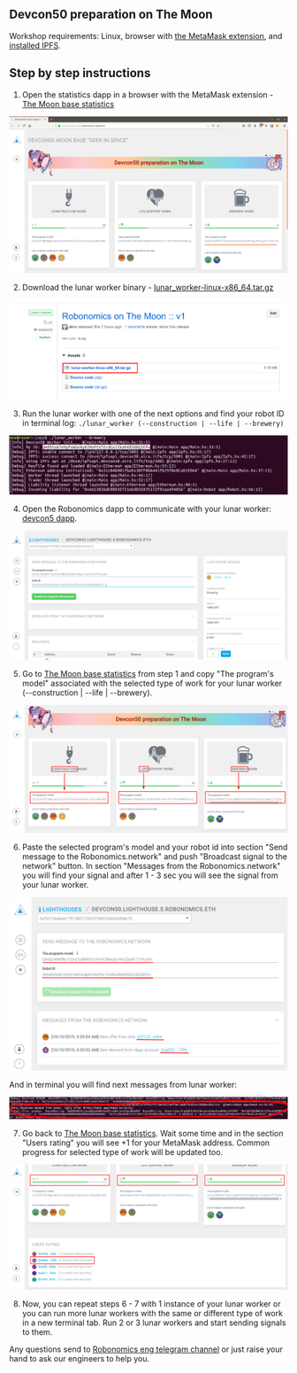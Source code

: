 Devcon50 preparation on The Moon
--------------------------------

Workshop requirements: Linux, browser with [the MetaMask extension](https://metamask.io/), and [installed IPFS](https://docs.ipfs.io/guides/guides/install/).

## Step by step instructions

1. Open the statistics dapp in a browser with the MetaMask extension - [The Moon base statistics](http://devcon5.robonomics.network)

![statistics dapp](https://github.com/airalab/devcon5/raw/master/pic/step-1.png)

2. Download the lunar worker binary - [lunar_worker-linux-x86_64.tar.gz
](https://github.com/airalab/devcon5/releases/download/v1-rc2/lunar_worker-linux-x86_64.tar.gz)

![Robonomics on The Moon :: RC2](https://github.com/airalab/devcon5/raw/master/pic/step-2.png)

3. Run the lunar worker with one of the next options and find your robot ID in terminal log:
`./lunar_worker (--construction | --life | --brewery)`

![Example of launched the lunar worker](https://github.com/airalab/devcon5/raw/master/pic/step-3.png)

4. Open the Robonomics dapp to communicate with your lunar worker: [devcon5 dapp](https://dapp.robonomics.network/#/lighthouse/devcon50.lighthouse.5.robonomics.eth).

![Robonomics dapp section lighthouse devcon50](https://github.com/airalab/devcon5/raw/master/pic/step-4.png)

5. Go to [The Moon base statistics](http://devcon5.robonomics.network) from step 1 and copy "The program's model" associated with the selected type of work for your lunar worker (--construction | --life | --brewery).

!["The program's model" associated with the selected type of work](https://github.com/airalab/devcon5/raw/master/pic/step-5.png)

6. Paste the selected program's model and your robot id into section "Send message to the Robonomics.network" and push "Broadcast signal to the network" button. In section "Messages from the Robonomics.network" you will find your signal and after 1 - 3 sec you will see the signal from your lunar worker.

![In section "Messages from the Robonomics.network" you will find your signal](https://github.com/airalab/devcon5/raw/master/pic/step-6.png)

And in terminal you will find next messages from lunar worker:

![signal from your lunar worker](https://github.com/airalab/devcon5/raw/master/pic/step-6-1.png)

7. Go back to [The Moon base statistics](http://devcon5.robonomics.network). Wait some time and in the section "Users rating" you will see +1 for your MetaMask address. Common progress for selected type of work will be updated too.

![signal from your lunar worker](https://github.com/airalab/devcon5/raw/master/pic/step-7.png)

8. Now, you can repeat steps 6 - 7 with 1 instance of your lunar worker or you can run more lunar workers with the same or different type of work in a new terminal tab. Run 2 or 3 lunar workers and start sending signals to them.

Any questions send to [Robonomics eng telegram channel](https://aira.life/chat) or just raise your hand to ask our engineers to help you.
